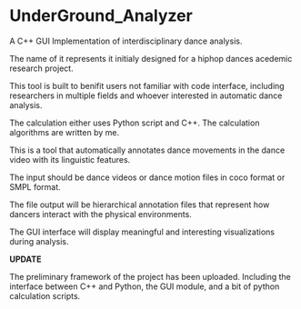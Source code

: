# UnderGround_Analyzer

A C++ GUI Implementation of interdisciplinary dance analysis.

The name of it represents it initialy designed for a hiphop dances acedemic research project. 

This tool is built to benifit users not familiar with code interface, including researchers in multiple fields and whoever interested in automatic dance analysis. 


The calculation either uses Python script and C++. The calculation algorithms are written by me. 


This is a tool that automatically annotates dance movements in the dance video with its linguistic features.

The input should be dance videos or dance motion files in coco format or SMPL format.

The file output will be hierarchical annotation files that represent how dancers interact with the physical environments.

The GUI interface will display meaningful and interesting visualizations during analysis.

 

**UPDATE**


The preliminary framework of the project has been uploaded. Including the interface between C++ and Python, the GUI module, and a bit of python calculation scripts.






